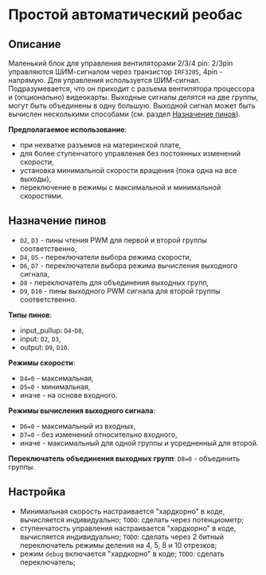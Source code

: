 # Простой автоматический реобас
## Описание
Маленький блок для управления вентиляторами 2/3/4 pin: 2/3pin управляются ШИМ-сигналом через транзистор `IRF3205`, 4pin - напрямую.
Для управления используется ШИМ-сигнал. Подразумевается, что он приходит с разъема вентилятора процессора и (опционально) видеокарты.
Выходные сигналы делятся на две группы, могут быть объединены в одну большую.
Выходной сигнал может быть вычислен несколькими способами (см. раздел [Назначение пинов](#mutation-mode)).

**Предполагаемое использование**:
* при нехватке разъемов на материнской плате,
* для более ступенчатого управления без постоянных изменений скорости,
* установка минимальной скорости вращения (пока одна на все выходы),
* переключение в режимы с максимальной и минимальной скоростями.

## Назначение пинов
* `D2`, `D3` - пины чтения PWM для первой и второй группы соответственно,
* `D4`, `D5` - переключатели выбора режима скорости,
* `D6`, `D7` - переключатели выбора режима вычисления выходного сигнала,
* `D8` - переключатель для объединения выходных групп,
* `D9`, `D10` - пины выходного PWM сигнала для второй группы соответственно.

**Типы пинов**:
* input_pullup: `D4`-`D8`,
* input: `D2`, `D3`,
* output: `D9`, `D10`.

**Режимы скорости**:
* `D4=0` - максимальная,
* `D5=0` - минимальная,
* иначе - на основе входного.

<a id="mutation-mode"></a>
**Режимы вычисления выходного сигнала**:
* `D6=0` - максимальный из входных,
* `D7=0` - без изменений относительно входного,
* иначе - максимальный для одной группы и усредненный для второй.

**Переключатель объединения выходных групп**: `D8=0` - объединить группы.


## Настройка
* Минимальная скорость настраивается "хардкорно" в коде, вычисляется индивидуально; `TODO`: сделать через потенциометр;
* ступенчатость управления настраивается "хардкорно" в коде, вычисляется индивидуально; `TODO`: сделать через 2 битный переключатель режимы деления на 4, 5, 8 и 10 отрезков;
* режим `debug` включается "хардкорно" в коде; `TODO`: сделать переключатель;
